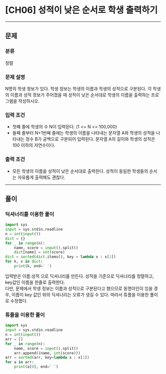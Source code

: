 # [CH06] 성적이 낮은 순서로 학생 출력하기

---
## 문제
### 분류
정렬

### 문제 설명
N명의 학생 정보가 있다. 학생 정보는 학생의 이름과 학생의 성적으로 구분된다.
각 학생의 이름과 성적 정보가 주어졌을 때 성적이 낮은 순서대로 학생의 이름을 출력하는 프로그램을 작성하시오.

### 입력 조건
- 첫째 줄에 학생의 수 N이 입력된다. (1 <= N <= 100,000)
- 둘째 줄부터 N+1번째 줄에는 학생의 이름을 나타내는 문자열 A와 학생의 성적을 나타내는 정수 B가
공백으로 구분되어 입력된다. 문자열 A의 길이와 학생의 성적은 100 이하의 자연수이다.

### 출력 조건
- 모든 학생의 이름을 성적이 낮은 순서대로 출력한다. 성적이 동일한 학생들의 순서는 자유롭게 출력해도
괜찮다.

---
## 풀이
### 딕셔너리를 이용한 풀이
```python
import sys
input = sys.stdin.readline
n = int(input())
dict = {}
for _ in range(n):
    name, score = input().split()
    dict[name] = int(score)
dict = sorted(dict.items(), key = lambda x : x[1])
for k, v in dict:
    print(k, end=' ')
```
입력받은 이름:성적 으로 딕셔너리를 만든다.
성적을 기준으로 딕셔너리를 정렬하고, key값인 이름을 한줄로 출력한다.<br>
다만, 문제에서 학생 정보는 이름과 성적으로 구분된다고 했으므로 동명이인이 있을 경우,
이름이 key 값인 위의 딕셔너리는 오류가 생길 수 있다. 따라서 튜플을 이용한 풀이로 수정했다.

### 튜플을 이용한 풀이
```python
import sys
input = sys.stdin.readline
n = int(input())
arr = []
for _ in range(n):
    name, score = input().split()
    arr.append((name, int(score)))
arr = sorted(arr, key=lambda x : x[1])
for a in arr:
    print(a[0], end=' ')
```